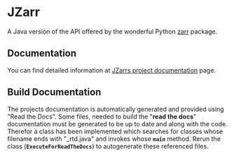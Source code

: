 # JZarr

A Java version of the API offered by the wonderful Python [zarr](https://zarr.readthedocs.io/) package.

## Documentation
You can find detailed information at [JZarrs project documentation](https://jzarr.readthedocs.io) page.  


## Build Documentation
The projects documentation is automatically generated and provided using "Read the Docs".
Some files, needed to build the "**read the docs**" documentation must be generated to be up to
date and along with the code. Therefor a class has been implemented which searches for
classes whose filename ends with "_rtd.java" and invokes whose **`main`** method.
Rerun the class (**`ExecuteForReadTheDocs`**) to autogenerate these
referenced files.